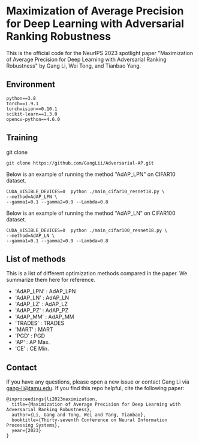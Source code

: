 # Maximization of Average Precision for Deep Learning with Adversarial Ranking Robustness
This is the official code for the NeurIPS 2023 spotlight paper "Maximization of Average Precision for Deep Learning with Adversarial Ranking Robustness" by Gang Li, Wei Tong, and Tianbao Yang.

## Environment
```
python==3.8
torch==1.9.1
torchvision==0.10.1
scikit-learn==1.3.0
opencv-python==4.6.0
```
## Training
git clone
```
git clone https://github.com/GangLii/Adversarial-AP.git
```
Below is an example of running the method "AdAP_LPN" on CIFAR10 dataset.
```
CUDA_VISIBLE_DEVICES=0  python ./main_cifar10_resnet18.py \
--method=AdAP_LPN \
--gamma1=0.1 --gamma2=0.9 --Lambda=0.8
```
Below is an example of running the method "AdAP_LN" on CIFAR100 dataset.
```
CUDA_VISIBLE_DEVICES=0  python ./main_cifar100_resnet18.py \
--method=AdAP_LN \
--gamma1=0.1 --gamma2=0.9 --Lambda=0.8
```

## List of methods
This is a list of different optimization methods compared in the paper. We summarize them here for reference.
- 'AdAP_LPN' : AdAP_LPN
- 'AdAP_LN' : AdAP_LN
- 'AdAP_LZ' : AdAP_LZ
- 'AdAP_PZ' : AdAP_PZ
- 'AdAP_MM' : AdAP_MM
- 'TRADES' : TRADES
- 'MART' : MART
- 'PGD' : PGD
- 'AP' : AP Max.
- 'CE' : CE Min.

## Contact
If you have any questions, please open a new issue or contact Gang Li via <gang-li@tamu.edu>. If you find this repo helpful, cite the following paper:
```
@inproceedings{li2023maximization,
  title={Maximization of Average Precision for Deep Learning with Adversarial Ranking Robustness},
  author={Li, Gang and Tong, Wei and Yang, Tianbao},
  booktitle={Thirty-seventh Conference on Neural Information Processing Systems},
  year={2023}
}
```
